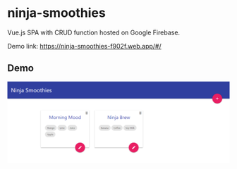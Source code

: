 # ninja-smoothies

Vue.js SPA with CRUD function hosted on Google Firebase.

Demo link: https://ninja-smoothies-f902f.web.app/#/

## Demo

![App snapshot](./src/assets/demo.png)
